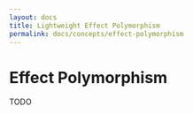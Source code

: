 ```yaml
---
layout: docs
title: Lightweight Effect Polymorphism
permalink: docs/concepts/effect-polymorphism
---
```


# Effect Polymorphism

TODO
